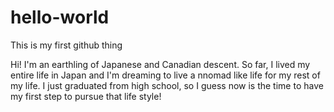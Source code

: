 # hello-world
This is my first github thing

Hi! 
I'm an earthling of Japanese and Canadian descent. 
So far, I lived my entire life in Japan and I'm dreaming to live a nnomad like life for my rest of my life. 
I just graduated from high school, so I guess now is the time to have my first step to pursue that life style!
